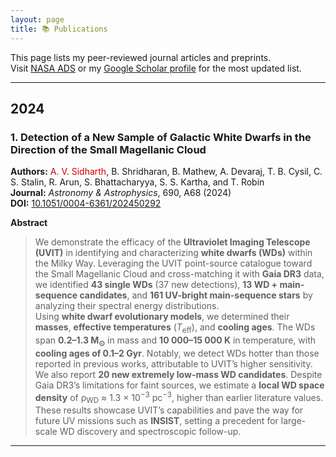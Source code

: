 ```yaml
---
layout: page
title: 📚 Publications
---
```


This page lists my peer-reviewed journal articles and preprints.  
Visit [NASA ADS](https://ui.adsabs.harvard.edu/search/q=orcid%3A0009-0006-4935-5453&sort=date%20desc%2C%20bibcode%20desc&p_=0) or my [Google Scholar profile](https://scholar.google.com/citations?user=pReGxG0AAAAJ&hl=en) for the most updated list.

---

## **2024**

### 1. Detection of a New Sample of Galactic White Dwarfs in the Direction of the Small Magellanic Cloud

**Authors:** <span style="color:#cc0000;">A. V. Sidharth</span>, B. Shridharan, B. Mathew, A. Devaraj, T. B. Cysil, C. S. Stalin, R. Arun, S. Bhattacharyya, S. S. Kartha, and T. Robin  
**Journal:** *Astronomy & Astrophysics*, 690, A68 (2024)  
**DOI:** [10.1051/0004-6361/202450292](https://doi.org/10.1051/0004-6361/202450292)

**Abstract**  
> We demonstrate the efficacy of the **Ultraviolet Imaging Telescope (UVIT)** in identifying and characterizing **white dwarfs (WDs)** within the Milky Way. Leveraging the UVIT point-source catalogue toward the Small Magellanic Cloud and cross-matching it with **Gaia DR3** data, we identified **43 single WDs** (37 new detections), **13 WD + main-sequence candidates**, and **161 UV-bright main-sequence stars** by analyzing their spectral energy distributions.  
> Using **white dwarf evolutionary models**, we determined their **masses**, **effective temperatures** (*T*<sub>eff</sub>), and **cooling ages**. The WDs span **0.2–1.3 M<sub>⊙</sub>** in mass and **10 000–15 000 K** in temperature, with **cooling ages of 0.1–2 Gyr**. Notably, we detect WDs hotter than those reported in previous works, attributable to UVIT’s higher sensitivity.  
> We also report **20 new extremely low-mass WD candidates**. Despite Gaia DR3’s limitations for faint sources, we estimate a **local WD space density** of ρ<sub>WD</sub> ≈ 1.3 × 10<sup>−3</sup> pc<sup>−3</sup>, higher than earlier literature values.  
> These results showcase UVIT’s capabilities and pave the way for future UV missions such as **INSIST**, setting a precedent for large-scale WD discovery and spectroscopic follow-up.

---
